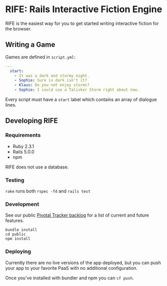 # RIFE: Rails Interactive Fiction Engine

RIFE is the easiest way for you to get started writing interactive fiction for the browser.

## Writing a Game
Games are defined in `script.yml`:

```YAML
---
  start:
    - It was a dark and stormy night.
    - Sophie: Sure is dark isn't it?
    - Klaus: Do you not enjoy storms?
    - Sophie: I could use a Talisker Storm right about now.
```

Every script must have a `start` label which contains an array of dialogue lines.

## Developing RIFE

### Requirements
* Ruby 2.3.1
* Rails 5.0.0
* npm

RIFE does not use a database.

### Testing
`rake` runs both `rspec -fd` and `rails test`

### Development
See our public [Pivotal Tracker backlog](https://www.pivotaltracker.com/n/projects/1586687)
for a list of current and future features.

```
bundle install
cd public
npm install
```

### Deploying
Currently there are no live versions of the app deployed, but you can push your
app to your favorite PaaS with no additional configuration.

Once you've installed with bundler and npm you can `cf push`.
